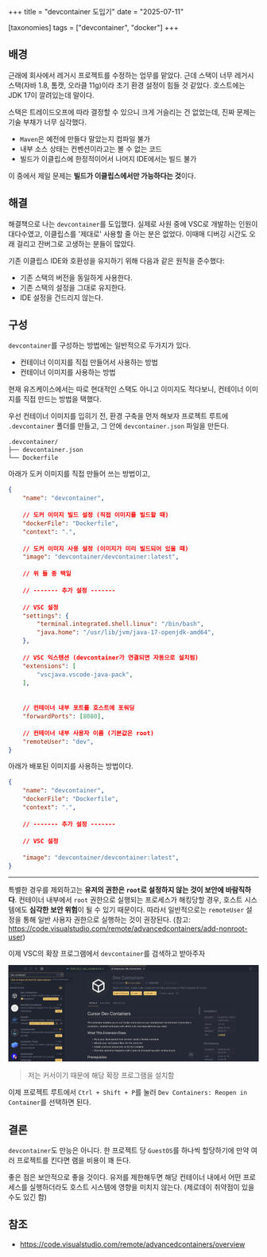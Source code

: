 +++
title = "devcontainer 도입기"
date = "2025-07-11"

[taxonomies]
tags = ["devcontainer", "docker"]
+++

## 배경

근래에 회사에서 레거시 프로젝트를 수정하는 업무를 맡았다. 근데 스택이 너무 레거시 스택(자바 1.8, 톰캣, 오라클 11g)이라 초기 환경 설정이 힘들 것 같았다. 호스트에는 JDK 17이 깔려있는데 말이다.

스택은 트레이드오프에 따라 결정할 수 있으니 크게 거슬리는 건 없었는데, 진짜 문제는 기술 부채가 너무 심각했다.
- `Maven`은 예전에 만들다 말았는지 컴파일 불가
- 내부 소스 상태는 컨벤션이라고는 볼 수 없는 코드
- 빌드가 이클립스에 한정적이어서 나머지 IDE에서는 빌드 불가

이 중에서 제일 문제는 **빌드가 이클립스에서만 가능하다는 것**이다.

## 해결
해결책으로 나는 `devcontainer`를 도입했다. 실제로 사원 중에 VSC로 개발하는 인원이 대다수였고, 이클립스를 '제대로' 사용할 줄 아는 분은 없었다. 이때매 디버깅 시간도 오래 걸리고 잔버그로 고생하는 분들이 많았다.

기존 이클립스 IDE와 호환성을 유지하기 위해 다음과 같은 원칙을 준수했다:
- 기존 스택의 버전을 동일하게 사용한다.
- 기존 스택의 설정을 그대로 유지한다.
- IDE 설정을 건드리지 않는다.

## 구성
`devcontainer`를 구성하는 방법에는 일반적으로 두가지가 있다.
- 컨테이너 이미지를 직접 만들어서 사용하는 방법
- 컨테이너 이미지를 사용하는 방법

현재 유즈케이스에서는 따로 현대적인 스택도 아니고 이미지도 적다보니, 컨테이너 이미지를 직접 만드는 방법을 택했다.

우선 컨테이너 이미지를 입히기 전, 환경 구축을 먼저 해보자
프로젝트 루트에 `.devcontainer` 폴더를 만들고, 그 안에 `devcontainer.json` 파일을 만든다.

```
.devcontainer/
├── devcontainer.json
└── Dockerfile
```

아래가 도커 이미지를 직접 만들어 쓰는 방법이고,
```json
{
    "name": "devcontainer",

    // 도커 이미지 빌드 설정 (직접 이미지를 빌드할 때)
    "dockerFile": "Dockerfile",
    "context": ".",

    // 도커 이미지 사용 설정 (이미지가 미리 빌드되어 있을 때)
    "image": "devcontainer/devcontainer:latest",

    // 위 둘 중 택일

    // ------- 추가 설정 -------

    // VSC 설정
    "settings": {
        "terminal.integrated.shell.linux": "/bin/bash",
        "java.home": "/usr/lib/jvm/java-17-openjdk-amd64",
    },

    // VSC 익스텐션 (devcontainer가 연결되면 자동으로 설치됨)
    "extensions": [
        "vscjava.vscode-java-pack",
    ],


    // 컨테이너 내부 포트를 호스트에 포워딩
    "forwardPorts": [8080],

    // 컨테이너 내부 사용자 이름 (기본값은 root)
    "remoteUser": "dev",
}
```

아래가 배포된 이미지를 사용하는 방법이다.
```json
{
    "name": "devcontainer",
    "dockerFile": "Dockerfile",
    "context": ".",

    // ------- 추가 설정 -------

    // VSC 설정

    "image": "devcontainer/devcontainer:latest",
}
```

---


특별한 경우를 제외하고는 **유저의 권한은 `root`로 설정하지 않는 것이 보안에 바람직하다**. 컨테이너 내부에서 `root` 권한으로 실행되는 프로세스가 해킹당할 경우, 호스트 시스템에도 **심각한 보안 위험**이 될 수 있기 때문이다. 따라서 일반적으로는 `remoteUser` 설정을 통해 일반 사용자 권한으로 실행하는 것이 권장된다. (참고: https://code.visualstudio.com/remote/advancedcontainers/add-nonroot-user)

이제 VSC의 확장 프로그램에서 `devcontainer`를 검색하고 받아주자

![](../../static/images/devcontainer_extension.png)
> 저는 커서이기 때문에 해당 확장 프로그램을 설치함

이제 프로젝트 루트에서 `Ctrl + Shift + P`를 눌러 `Dev Containers: Reopen in Container`를 선택하면 된다.

## 결론
`devcontainer`도 만능은 아니다. 한 프로젝트 당 `GuestOS`를 하나씩 할당하기에 만약 여러 프로젝트를 킨다면 램을 비용이 꽤 든다.

좋은 점은 보안적으로 좋을 것이다. 유저를 제한해두면 해당 컨테이너 내에서 어떤 프로세스를 실행하더라도 호스트 시스템에 영향을 미치지 않는다. (제로데이 취약점이 있을수도 있긴 함)

## 참조
- https://code.visualstudio.com/remote/advancedcontainers/overview